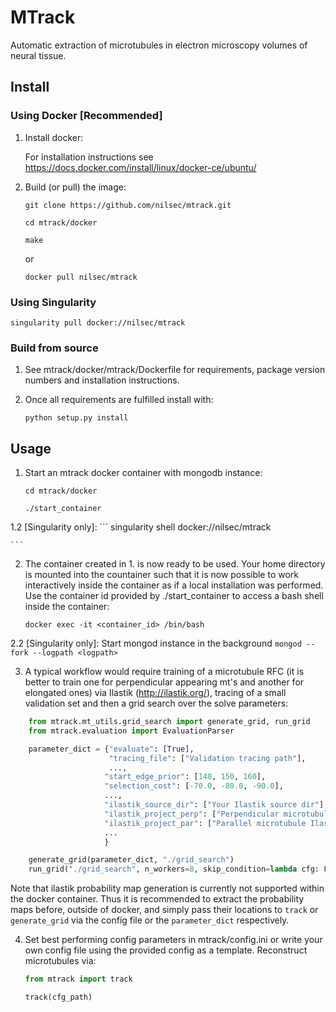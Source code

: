 # MTrack

Automatic extraction of microtubules in electron microscopy volumes of neural tissue.

## Install


### Using Docker [Recommended]

1. Install docker: 
    
    For installation instructions see https://docs.docker.com/install/linux/docker-ce/ubuntu/

2. Build (or pull) the image:
    
    ```    
    git clone https://github.com/nilsec/mtrack.git

    cd mtrack/docker

    make
    ```

    or

    ```
    docker pull nilsec/mtrack
    ```

### Using Singularity
```
singularity pull docker://nilsec/mtrack
```

### Build from source

1. See mtrack/docker/mtrack/Dockerfile for requirements, package version numbers and installation instructions.

2. Once all requirements are fulfilled install with:
    ```
    python setup.py install
    ```

## Usage
1. Start an mtrack docker container with mongodb instance:

    ```
    cd mtrack/docker

    ./start_container
    ```

1.2 [Singularity only]:
    ```
    singularity shell docker://nilsec/mtrack

    ```

2. The container created in 1. is now ready to be used. Your home directory is mounted into the countainer such that it is now possible to work interactively inside the container as if a local installation was performed. Use the container id provided by ./start_container to access a bash shell inside the container:
    
    ```
    docker exec -it <container_id> /bin/bash
    ```

2.2 [Singularity only]:
    Start mongod instance in the background
    ```
    mongod --fork --logpath <logpath>
    ```

3. A typical workflow would require training of a microtubule RFC (it is better to train one for perpendicular appearing mt's and another for elongated ones) via Ilastik (http://ilastik.org/), tracing of a small validation set and then a grid search over the solve parameters:

```python
    from mtrack.mt_utils.grid_search import generate_grid, run_grid
    from mtrack.evaluation import EvaluationParser

    parameter_dict = {"evaluate": [True],
                      "tracing_file": ["Validation tracing path"],
                      ...,
                     "start_edge_prior": [140, 150, 160],
                     "selection_cost": [-70.0, -80.0, -90.0],
                     ...,
                     "ilastik_source_dir": ["Your Ilastik source dir"],
                     "ilastik_project_perp": ["Perpendicular microtubule Ilastik classifier"],
                     "ilastik_project_par": ["Parallel microtubule Ilastik classifier"],
                     ...
                     }

    generate_grid(parameter_dict, "./grid_search")
    run_grid("./grid_search", n_workers=8, skip_condition=lambda cfg: False)
```

Note that ilastik probability map generation is currently not supported within the docker container. Thus it is recommended to extract the probability maps before, outside of docker, and simply pass their locations to ```track``` or ```generate_grid``` via the config file or the ```parameter_dict``` respectively. 

4. Set best performing config parameters in mtrack/config.ini or write your own config file using the provided config as a template. Reconstruct microtubules via:
    ```python
    from mtrack import track

    track(cfg_path)
    ```
